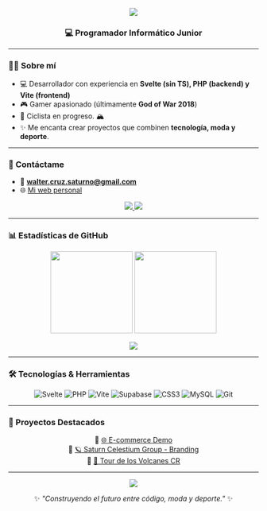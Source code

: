 <!-- Banner -->
<p align="center">
  <img src="https://capsule-render.vercel.app/api?type=waving&color=0:0f2027,100:2c5364&height=200&section=header&text=Walter%20Saturno&fontColor=ffffff&fontSize=50&animation=twinkling&fontAlignY=35"/>
</p>

<h3 align="center">💻 Programador Informático Junior</h3>

---

### 🧑‍🚀 Sobre mí
- 💻 Desarrollador con experiencia en **Svelte (sin TS), PHP (backend) y Vite (frontend)**  
- 🎮 Gamer apasionado (últimamente **God of War 2018**)  
- 🚴 Ciclista en progreso. 🏔️  
- ✨ Me encanta crear proyectos que combinen **tecnología, moda y deporte**.  

---

### 📧 Contáctame
- 📩 **walter.cruz.saturno@gmail.com**  
- 🌐 [Mi web personal](https://waltersaturno.shop)  

<p align="center">
  <a href="https://github.com/GemininoSagaa">
    <img src="https://img.shields.io/github/followers/GemininoSagaa?label=Follow&style=social" />
  </a>
  <img src="https://komarev.com/ghpvc/?username=GemininoSagaa&color=blueviolet&style=flat-square" />
</p>

---

### 📊 Estadísticas de GitHub
<div align="center">

<p>
  <img src="https://github-readme-stats.vercel.app/api?username=GemininoSagaa&show_icons=true&theme=tokyonight&hide_border=true&bg_color=0d1117&title_color=00c9ff&icon_color=00c9ff" height="165px"/>
  <img src="https://github-readme-stats.vercel.app/api/top-langs/?username=GemininoSagaa&layout=compact&theme=tokyonight&hide_border=true&bg_color=0d1117&title_color=00c9ff" height="165px"/>
</p>

<p>
  <img src="https://streak-stats.demolab.com?user=GemininoSagaa&theme=tokyonight&hide_border=true&background=0d1117&ring=00c9ff&fire=00c9ff&currStreakLabel=00c9ff"/>
</p>

</div>

---

### 🛠️ Tecnologías & Herramientas
<div align="center">

![Svelte](https://img.shields.io/badge/Svelte-FF3E00?style=for-the-badge&logo=svelte&logoColor=white)
![PHP](https://img.shields.io/badge/PHP-777BB4?style=for-the-badge&logo=php&logoColor=white)
![Vite](https://img.shields.io/badge/Vite-646CFF?style=for-the-badge&logo=vite&logoColor=white)
![Supabase](https://img.shields.io/badge/Supabase-3ECF8E?style=for-the-badge&logo=supabase&logoColor=white)
![CSS3](https://img.shields.io/badge/CSS3-1572B6?style=for-the-badge&logo=css3&logoColor=white)
![MySQL](https://img.shields.io/badge/MySQL-005C84?style=for-the-badge&logo=mysql&logoColor=white)
![Git](https://img.shields.io/badge/Git-F05033?style=for-the-badge&logo=git&logoColor=white)

</div>

---

### 🚀 Proyectos Destacados
<div align="center">

🔗 [🌐 E-commerce Demo](https://github.com/waltersaturno/ecommerce)  
🔗 [🪐 Saturn Celestium Group - Branding](https://waltersaturno.shop)  
🔗 [🚴 Tour de los Volcanes CR](https://github.com/waltersaturno/tour-volcanes)  

</div>

---

<p align="center">
  <img src="https://capsule-render.vercel.app/api?type=waving&color=0:0f2027,100:2c5364&height=120&section=footer"/>
</p>

<div align="center">
  
✨ *"Construyendo el futuro entre código, moda y deporte."* ✨  

</div>
